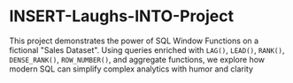 # INSERT-Laughs-INTO-Project
This project demonstrates the power of  SQL Window Functions on a fictional "Sales Dataset". Using queries enriched with `LAG()`, `LEAD()`, `RANK()`, `DENSE_RANK()`, `ROW_NUMBER()`, and aggregate functions, we explore how modern SQL can simplify complex analytics with humor and clarity
